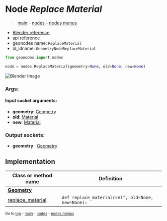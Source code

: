 # Node *Replace Material*

> [main](../index.md) - [nodes](nodes.md) - [nodes menus](nodes_menus.md)

- [Blender reference](https://docs.blender.org/manual/en/latest/modeling/geometry_nodes/material/replace_material.html)
- [api reference](https://docs.blender.org/api/current/bpy.types.GeometryNodeReplaceMaterial.html)
- geonodes name: `ReplaceMaterial`
- bl_idname: `GeometryNodeReplaceMaterial`

```python
from geonodes import nodes

node = nodes.ReplaceMaterial(geometry=None, old=None, new=None)
```

![Blender Image](https://docs.blender.org/manual/en/latest/_images/node-types_GeometryNodeReplaceMaterial.webp)

### Args:

#### Input socket arguments:

- **geometry**: [Geometry](Geometry.md)
- **old**: [Material](Material.md)
- **new**: [Material](Material.md)

### Output sockets:

- **geometry** : [Geometry](Geometry.md)

## Implementation

| Class or method name | Definition |
|----------------------|------------|
| **[Geometry](Geometry.md)** |
| [replace_material](Geometry.md#replace_material) | `def replace_material(self, old=None, new=None):` |

<sub>Go to [top](#node-Replace-Material) - [main](../index.md) - [nodes](nodes.md) - [nodes menus](nodes_menus.md)</sub>

